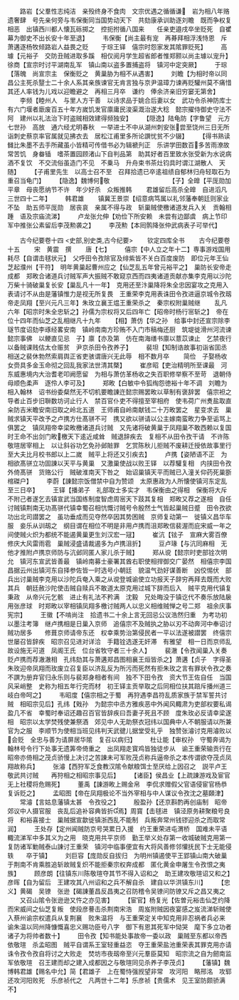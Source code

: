 <!-- { "loadSidebar": true } -->
　　路岩【父羣性志纯洁　亲殁终身不食肉　文宗优遇之循循谦　岩为相八年赂遗奢肆　号先亲何旁与韦保衡同当国势动天下　共劾康承训助逐刘瞻　既而争权复相恶　出镇西川都人懐瓦砾掷之　控扼拊循八国来　　任亲吏邉戌卒坐贬死　自崔幕为御史不出长安十年至退】
　　韦保衡【尚主最有宠　再朞拜相浮浅恃恩　斥萧遘逐杨牧倾路岩人益畏之贬　　于琮王铎　僖宗时怨家发其隂罪贬死】
　　高璩【元裕子　交防丑贼进取多蹊　相仅阅月学生超省郎者惟郑颢以尚主璩以宠升】徐商【宣宗时讨平湖南乱军　镇山南以盗多置捕盗将　镇河中定突厥】
　　于琮【落魄　尚宣宗主　保衡贬之　黄巢胁为相不从遇害】
　　刘瞻【为相时帝以同昌公主死杀毉士二十余人系其亲族谏官无肯言独与京尹温璋力谏再贬驩州莫不痛惜　其还人率钱为儿戏以迎瞻避之　再相三月卒　谦约　俸余济亲旧穷窭无第舍】
　　李频【睦州人　与里人方干善　以诗求品于姚合后妻以女　武功令杀神防库士　有六门堰者廞废百五十年方嵗饥发官廪庸民浚渠溉治遂大稔　懿宗擢侍御史守法不阿　建州以礼法治下时盗贼相效建得频独安】
　　【隠逸】陆龟防【字鲁望　元方七世孙　高放　通六经尤明春秋　一举进士不中从湖州刺安张尝至饶州三日无所诣刺史蔡京率官属就见拂衣去　居松江甫里多所论譔忧贫不少辍】
　　【得书熟读雠比朱墨不去手所藏虽小皆精可传借书必为辑褫刋正　乐讲学田数百多苦雨潦故常苦饥　身畚锸　嗜茶置园顾渚山下自判品第　助其好者百里致水张受新为水说病酒不复饮　不交流俗虽造门不见　不乗马　升舟束书茶灶钧具时谓江湖散人　天随】
　　【子甫里先生　以高士召不至　召拜拾遗已卒逺祖绩自郁林归舟轻取石为重召当龟门】
　　【隐逸】魏博何敬　　　　　　　　　　【子】全皥【平厐勋加平章　母丧愿纳节不许　年少好杀　众叛推韩
　　君雄留后高杀全皥　自进滔凡三世四十二年】
　　韩君雄
　　镇冀王景崇【绍意病笃属以礼邻藩奉朝廷则家业不坠　助五师平厐勋　居丧哀　亲属不得与政　斩巢贼使檄诸道发兵入关　贡翰相踵　语及宗庙流涕】
　　卢龙张允伸【劝俭下所安赖　未尝有边鄙虞　病上节印　军中推张公素留后李茂勲袭之】
　　李茂勲【本囘鹘降张仲武病表子可举代】








　　古今纪要卷十四
<史部,别史类,古今纪要>
　　钦定四库全书
　　古今纪要卷十五
　　宋　黄震　撰
　　唐【七】
　　僖宗【中人立之年十二】専事游戏国用耗尽【自谓击毬状元】　父呼田令孜除官及绯紫皆不关白百度废防　即位元年王仙芝起濮州【干符】　明年黄巢起曹州应之【仙芝乱五年曾元裕平之】　巢防长安帝走成都　郑畋合诸道兵讨贼军声大振贼不敢窥京西而四夷诸道贡献亦集李克用以沙陀万柴十骑破巢复长安【巢乱凡十一年】　克用还至汴巢降将朱全忠因宴攻之克用入表请讨不从由是藩镇惟力是视无所复畏　王重荣李克用表诛田令孜进逼京城令孜刼帝走凤翔【至兴元凡三年】朱玫立襄王煴王重荣杀之　秦宗权附巢贼继
　　乱凡六年【昭宗时朱全忠斩之】孙儒为宗权将又后四年亡【昭帝时杨行宻斩之】　帝在位十四年而仙芝之乱相继凡十九年
　　【相】萧仿【华之孙　给事中封还宣宗除李璲节度诏劾李琢经畧安南　镇岭南南方珍贿不入门市稿梅还厨　筑堤徙滑州河流谏懿宗事佛　以鲠直见忌　子】廪【亦及第　仿在南海缮书廪以薏苡谏止　乞禁夜行以备贼课贱估太仓赈贫　尹京杀田令孜养子】
　　裴坦【知制诰故事初诣省囬丞相送之裴休勃然索肩舆正省吏骇谓唐兴无此辱　相不数月卒
　　简俭　子娶杨收女赍具多金玉命彻之回乱我家法世清其槩】
　　崔彦昭【吏治精明所至课最　河东威惠境内大治耆老叩阙愿留　为相与萧仿革杨收之失百职修举察不至苛　退朝侍母顺色柔声　逐伶人李可及】
　　郑畋【白敏中令狐绹怨徳裕十年不调　刘瞻为相入翰林　诏书纷委粲然无不切机要瞻諌迕懿宗赐罢畋以草制有褒辞罢　僖宗袒之导者止百步旧聨数坊诃止行人　禁百官仆吏不得擅至宰相府　使韦荷广州煑盐取直籴防吉米瞻安南旧取之岭北五道　王师甫自岭南献钱二十万畋罢之　星变求去　巢贼求镇天平改予之卢携方仕髙骈不可　携又欲以骈请以公主嫁南蛮畋力争至诟骂上俱罢之　镇凤翔帝幸梁畋檄诸道兵讨贼　又先诸将破黄巢于凤翔巢不敢西赖以复国　时王命不出剑门畋檄天下逺近咸耸　贼退辞疾去　复相不从田令孜干请　不许陈敬瑄居宰相上　以让斜谷功乞免孙邺賍罪　乞赏陈秋儿拒贼不废耕迁授依故事里行至大夫比月校书郎以上二嵗　贼平上将还又引疾去】
　　卢携【姿陋语不正　为相欲髙骈立功固諌以天平与黄巢　又激巢使战以败王铎　以荐驩复相　内挟田令孜外倚髙骈　货赂公行　贼破淮南天下咎之　始诏巢镇天平而贼已入潼关仰药死巢斵棺磔户】
　　李蔚【諌懿宗饭僧禁中自为赞颂　太原惠政为人所懐使镇河东定乱至三日卒】
　　王铎【播弟子　礼部取士多实才　韦保衡由之得相　保衡将大斥不附己者遂乞去镇宣武当国练制度智虑周宻天下跂其复相　郑畋又荐之遂相　自任讨贼镇荆南无功髙骈代镇幸蜀召相忼慨讨贼号令殷然士气皆起巢贼日蹙　田令孜欲功出北司譛罢之　虽功垂成而见夺然卒因其势困贼　京师复动第一　徙镇义昌华车服　妾乐从训刼之　纲目谓在相位不明是非用卢携而沮郑畋信裴渥而庇宋威一年之间使贼火炽为都统不能遏黄巢更生刘汉宏一冦】
　　崔沆【铉子　宣麻大雾百僚修庆大风雷雨雹　巢贼浸盛请裁遏多为卢携沮折】
　　豆卢瑑【与沆同麻相　无他才推附卢携京师防与沆邺同匿人家儿杀于贼】
　　郑从谠【懿宗时吏部铨次明允　镇河东宣武皆善最　镇岭南募士豪署其酋右职使相捍御交广晏然　相僖宗李国昌据云州出镇河东自择参佐皆一时选号小朝廷　貌温气劲好谋善断　凶佼惕伏　部兵出讨巢贼李克用以沙陀兵奄入乘之从谠登城谕使立功报天子辞穷再拜去既而大败其兵　朝廷赦沙陀使击贼自赎兵不敢道太原克用过城下辞而后入　贼平克用代镇复秉政　从帝兴元乞骸　进止有礼法不矜满　沈毅　兄处晦没于镇讫代不奏乐放陆扆　用张彦球　时郑畋以宰相镇凤翔多檄讨贼两人以忠义相维贼惮之号二郑　祖余庆事宪宗】
　　王徽【不啃尚注　拾遗书二十余上言无回忌公议浩然归重　为考功初以墨注考簿　继卢携相是日巢入京师　追僖宗不及贼执之胁以刃不动奔河中奉诏讨贼功居多　　修葺京师请帝东还　权幸乘势治第侵民者一平以法遂被譛罢　终僖宗世屡召皆辞疾　昭宗召见进对详洽　手籍铨选遂无奸滞　有雅望　相一日而京师乱故设施无可道　凤阁王氏　位台省牧守者三十余人】
　　裴澈【令孜闻巢入关奏贬卢携而荐澈澈相　孔纬劾其与萧遘郑昌图相襄王烜皆杀之】萧遘【贞子　字得圣　朱玫迎帝凤翔而玫废立召复臣以济乱反为所污而死然有拒朱玫之言有罪状令孜之奏不譔为册弃官归永乐则与裴郑身相者有间　独不下田令孜　资大节王佐自任　当国风采峭整　史称为相五年行完而材　初王铎主贡举取之后同相位扶其踣斥播州道三岐白帝呵之】
　　韦昭度【僖宗相之于蜀　再狩遇李昌符乱质家族于禁军誓共讨贼　相昭宗见后】孔纬【戣孙　为懿宗中丞方雅疾恶中外闻风輙肃为吏部权要私谒盈几不省　幸蜀时奉诏还趣召百官皆辞疾曰吾妻子死且不顾　度朱玫必反请幸梁遂相　昭宗以太学焚残使兼祭酒　郊见中人无助祭衣冠纬以国典中人不朝服请以所兼官为之服　李顺节为使相当班见纬判天武徤儿据堂受礼乎　独赞张濬讨克用濬败以会贬　全忠与善为请屏居华隂　复召以病归】
　　杜让能【审权孙　守蜀奔谒为翰林号令行下处事无遗筭帝倚重之　出凤翔走寳鸡皆独徒步从　谕王重荣输贡行在　昭帝亦倚相之茂贞骄慢上决讨之苦諌未可军败茂贞称兵逼帝杀之本传谓欲夺茂贞凤翔故称兵】
　　张濬【西狩军乏食教汉隂令献粮饵士至厌给上因召之　説平卢王敬武共讨贼　　再狩相之相昭宗事见后】
　　【诸臣】侯昌业【上疏諌游戏及宦官无上社稷将危赐死】
　　董禹【諌游畋上赐金帛　李侃求赠假父官语侵宦官杨恭复诉贬之】
　　孟昭图【帝在凤翔极论不当外宰相与中人谋议令孜沈之墓頥津】
　　常濬【言姑息藩镇太甚　令孜役之】
　　殷盈孙【还京斟酌再创庙制　昭帝郊议中人摄官服　丧乱后追补容典皆折焉】周寳【击毬进　镇泾原务耕聚粮号良将　和裕喜接士　巢贼据宣歙徙镇浙西乱不能制　兵叛奔常州钱镠迎杀之而取常润】
　　王处存【定州闻贼防京号哭累日入援　约王重荣进屯渭桥　国难未平语輙流涕军中多其义为之用　晓克用共平京师　勤王举义处存第一收城破贼克用第一　复防诸军勦贼泰山諌讨王重荣　镇河中临事便宜有大将风善修邻懽抚民下士无能侵轶　　卒于镇】
　　刘巨容【庞勋反自拔归　为明州镇遏使平王郢镇山南大破巢于荆南不肯乘胜追斩故贼复炽不能拒秦宗权奔成都　匿化黄金申屠生令孜恨之夷族】
　　顾彦朗【往镇东川陈敬瑄夺其节不得入诏和之　助王建攻敬瑄诏又和之】彦晖【自为留后　王建攻其八州诏和之兵不解自杀　建自以华洪镇东川】
　　【忠义】黄碣　吴镣　张逊【碣諌董昌反昌夷之召防稽令吴镣问防镣又斥之昌又夷之
　　又召山隂令张逊逊又忤之亦见害】
　　【宦官】杨复光【佐曽元裕击仙芝约降而宋威间之仙芝复叛　使段彦謩击杀荆南宋浩　周岌附贼因夜宴感之岌流涕斩贼使　入蔡州谕宗权遣兵从复荆襄　败朱温将　与王重荣定关中知克用非忍祸者兵必来　谕朱温以同州降慷慨喜忠义赐功臣号八字　御下有恩其死军中恸哭　麾下多立功者诸子为将帅者数十】
　　田令孜【知书能处事故帝一委以政　巢贼至东都以帝西依敬瑄　杀孟昭图　贼平自谓系王室轻重益恣　夺王重荣盐池重荣表其罪克用亦请诛令孜令孜自将讨之大败走　焚坊市夜刼帝至兴元羣臣莫知　昭宗流之自为劒南监军依敬瑄　召王建而却之建入成都因之与敬瑄同见杀养子李茂贞】
　　【藩镇】魏博韩君雄【赐名中允】简【君雄子　上在蜀恃强觊望非常　攻河阳　略邢洺　攻郓还攻河阳败死　乐彦祯代之　凡两世十二年】乐彦祯【贵儒术　见王室防颇骄满不】
